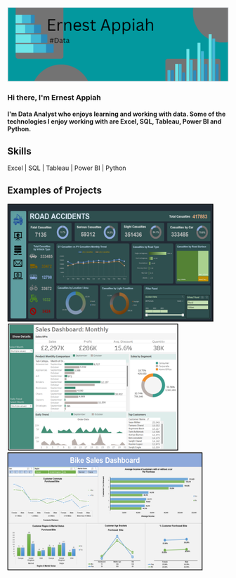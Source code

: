 ![Data](https://github.com/Ernest-Ap/Ernest-Ap/blob/main/EA.png)

### Hi there, I'm Ernest Appiah

#### I'm Data Analyst who enjoys learning and working with data. Some of the technologies I enjoy working with are Excel, SQL, Tableau, Power BI and Python. 

## Skills 
Excel | SQL | Tableau | Power BI | Python


## Examples of Projects
<p float="left">
<img src="https://github.com/Ernest-Ap/Road_Accidents/blob/main/img/1ra.png" width="470" height="270">
&nbsp  
<img src="https://github.com/Ernest-Ap/Sales-Dashboard-Monthly/blob/main/img/sm1.png" width="390"> 

<img src="https://github.com/Ernest-Ap/Bike-Sales-Dashboard/blob/main/bdh_img/bikesd.png" width="445" height="270">
  
 
